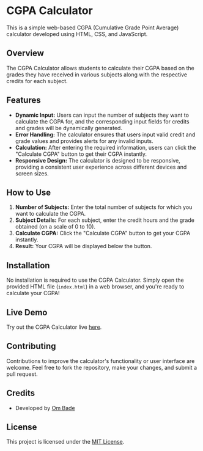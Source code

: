 

# CGPA Calculator

This is a simple web-based CGPA (Cumulative Grade Point Average) calculator developed using HTML, CSS, and JavaScript.

## Overview

The CGPA Calculator allows students to calculate their CGPA based on the grades they have received in various subjects along with the respective credits for each subject.

## Features

- **Dynamic Input:** Users can input the number of subjects they want to calculate the CGPA for, and the corresponding input fields for credits and grades will be dynamically generated.
- **Error Handling:** The calculator ensures that users input valid credit and grade values and provides alerts for any invalid inputs.
- **Calculation:** After entering the required information, users can click the "Calculate CGPA" button to get their CGPA instantly.
- **Responsive Design:** The calculator is designed to be responsive, providing a consistent user experience across different devices and screen sizes.

## How to Use

1. **Number of Subjects:** Enter the total number of subjects for which you want to calculate the CGPA.
2. **Subject Details:** For each subject, enter the credit hours and the grade obtained (on a scale of 0 to 10).
3. **Calculate CGPA:** Click the "Calculate CGPA" button to get your CGPA instantly.
4. **Result:** Your CGPA will be displayed below the button.

## Installation

No installation is required to use the CGPA Calculator. Simply open the provided HTML file (`index.html`) in a web browser, and you're ready to calculate your CGPA!

## Live Demo

Try out the CGPA Calculator live [here](https://ombade.github.io/CGPA_calculator_.github.io/).

## Contributing

Contributions to improve the calculator's functionality or user interface are welcome. Feel free to fork the repository, make your changes, and submit a pull request.

## Credits

- Developed by [Om Bade](https://github.com/ombade)


## License

This project is licensed under the [MIT License](LICENSE).
